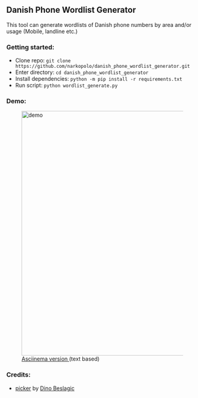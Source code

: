 ## Danish Phone Wordlist Generator

This tool can generate wordlists of Danish phone numbers by area and/or usage (Mobile, landline etc.)

### Getting started:

- Clone repo: `git clone https://github.com/narkopolo/danish_phone_wordlist_generator.git`
- Enter directory: `cd danish_phone_wordlist_generator`
- Install dependencies: `python -m pip install -r requirements.txt`
- Run script: `python wordlist_generate.py` 

### Demo:

<figure>
<img src="https://user-images.githubusercontent.com/16690056/170092837-b1a312b4-f1a3-44ee-b6c6-9bff1f8671da.gif" alt="demo" width="640"/>
  <figcaption><a href="https://asciinema.org/a/urxZsMuMbm836x4xIwmCvR7PD">Asciinema version </a>(text based)</figcaption></figure>


### Credits:
- [picker](https://github.com/pp19dd/picker/) by [Dino Beslagic](https://github.com/pp19dd)
